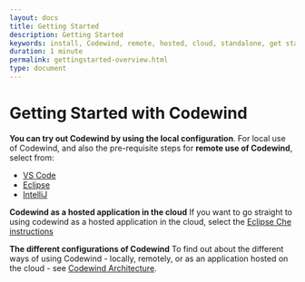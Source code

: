```yaml
---
layout: docs
title: Getting Started
description: Getting Started
keywords: install, Codewind, remote, hosted, cloud, standalone, get started, getting started, IDE, VS Code, Eclipse, Eclipse Che, IntelliJ
duration: 1 minute
permalink: gettingstarted-overview.html
type: document
---
```


# Getting Started with Codewind

**You can try out Codewind by using the local configuration**. For local use of Codewind, and also the pre-requisite steps for **remote use of Codewind**, select from:

* [VS Code](./vsc-getting-started.html)
* [Eclipse](./eclipse-getting-started.html)
* [IntelliJ](./intellij-getting-started.html)

**Codewind as a hosted application in the cloud** If you want to go straight to using codewind as a hosted application in the cloud, select the [Eclipse Che instructions](./eclipseche-codewind-overview.html)

**The different configurations of Codewind** To find out about the different ways of using Codewind - locally, remotely, or as an application hosted on the cloud - see [Codewind Architecture](./overview.html#architecture).